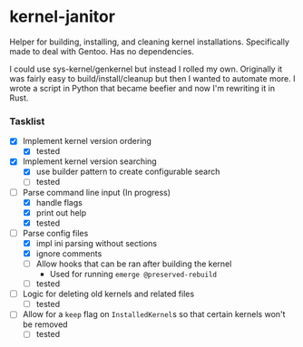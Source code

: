 # kernel-janitor
Helper for building, installing, and cleaning kernel installations. Specifically made to deal with Gentoo. 
Has no dependencies.

I could use sys-kernel/genkernel but instead I rolled my own. Originally it was fairly easy to build/install/cleanup but then I wanted
to automate more. I wrote a script in Python that became beefier and now I'm rewriting it in Rust.

### Tasklist
* [x] Implement kernel version ordering
    - [x] tested
* [x] Implement kernel version searching
    - [x] use builder pattern to create configurable search
    - [ ] tested
* [ ] Parse command line input (In progress)
    - [x] handle flags
    - [x] print out help
    - [x] tested
* [ ] Parse config files
    * [x] impl ini parsing without sections
    * [x] ignore comments
    * [ ] Allow hooks that can be ran after building the kernel
        - Used for running `emerge @preserved-rebuild`
    - [ ] tested
* [ ] Logic for deleting old kernels and related files
    - [ ] tested
* [ ] Allow for a `keep` flag on `InstalledKernel`s so that certain kernels won't be removed
    - [ ] tested
